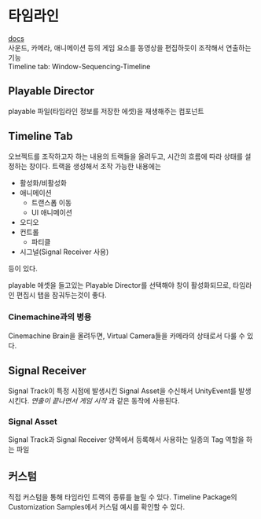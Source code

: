 # 타임라인

[docs](https://docs.unity3d.com/Packages/com.unity.timeline@1.6/manual/index.html)  
사운드, 카메라, 애니메이션 등의 게임 요소를 동영상을 편집하듯이 조작해서 연출하는 기능  
Timeline tab: Window-Sequencing-Timeline

## Playable Director

playable 파일(타임라인 정보를 저장한 에셋)을 재생해주는 컴포넌트

## Timeline Tab

오브젝트를 조작하고자 하는 내용의 트랙들을 올려두고, 시간의 흐름에 따라 상태를 설정하는 창이다. 트랙을 생성해서 조작 가능한 내용에는

* 활성화/비활성화
* 애니메이션
  * 트랜스폼 이동
  * UI 애니메이션
* 오디오
* 컨트롤
  * 파티클
* 시그널(Signal Receiver 사용)

등이 있다.  

playable 애셋을 들고있는 Playable Director를 선택해야 창이 활성화되므로, 타임라인 편집시 탭을 잠궈두는것이 좋다.

### Cinemachine과의 병용

Cinemachine Brain을 올려두면, Virtual Camera들을 카메라의 상태로서 다룰 수 있다.

## Signal Receiver

Signal Track이 특정 시점에 발생시킨 Signal Asset을 수신해서 UnityEvent를 발생시킨다. _연출이 끝나면서 게임 시작_ 과 같은 동작에 사용된다.

### Signal Asset

Signal Track과 Signal Receiver 양쪽에서 등록해서 사용하는 일종의 Tag 역할을 하는 파일

## 커스텀

직접 커스텀을 통해 타임라인 트랙의 종류를 늘릴 수 있다. Timeline Package의 Customization Samples에서 커스텀 예시를 확인할 수 있다.
